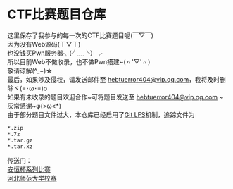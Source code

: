 # CTF比赛题目仓库
这里保存了我参与的每一次的CTF比赛题目呢(￣▽￣)  
因为没有Web源码(Ｔ▽Ｔ)  
也没钱买Pwn服务器╮(╯﹏╰）╭  
所以目前Web不做收录，也不做Pwn搭建~(〃'▽'〃)  
敬请谅解(^_−)☆  
最后，如果涉及侵权，请发送邮件至 hebtuerror404@vip.qq.com，我将及时删除ヾ(=･ω･=)o  
如果有未收录的题目欢迎合作~可将题目发送至 hebtuerror404@vip.qq.com \~灰常感谢\~φ(>ω<*)  
由于部分题目文件过大，本仓库已经启用了[Git LFS](https://git-lfs.github.com/)机制，追踪文件为
```
*.zip
*.7z
*.tar.gz
*.tar.xz
```
传送门：  
[安恒杯系列比赛](https://github.com/hebtuerror404/Anheng_cup_month)  
[河北师范大学校赛](https://github.com/hebtuerror404/HEBTUCTF) 

